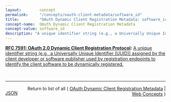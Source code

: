 ```yaml
---
layout:        concept
permalink:     "/concepts/oauth-client-metadata/software_id"
title:         "OAuth Dynamic Client Registration Metadata: software_id"
concept-name:  OAuth Dynamic Client Registration Metadata
concept-value: software_id
description: "A unique identifier string (e.g., a Universally Unique Identifier (UUID)) assigned by the client developer or software publisher used by registration endpoints to identify the client software to be dynamically registered."
---
```


**[RFC 7591: OAuth 2.0 Dynamic Client Registration Protocol](/specs/IETF/RFC/7591 "This specification defines mechanisms for dynamically registering OAuth 2.0 clients with authorization servers. Registration requests send a set of desired client metadata values to the authorization server. The resulting registration responses return a client identifier to use at the authorization server and the client metadata values registered for the client. The client can then use this registration information to communicate with the authorization server using the OAuth 2.0 protocol. This specification also defines a set of common client metadata fields and values for clients to use during registration."):** [A unique identifier string (e.g., a Universally Unique Identifier (UUID)) assigned by the client developer or software publisher used by registration endpoints to identify the client software to be dynamically registered.](http://tools.ietf.org/html/rfc7591#section-2 "Read documentation for OAuth Dynamic Client Registration Metadata &#34;software_id&#34;")

<br/>
<hr/>

<p style="float : left"><a href="./software_id.json" title="JSON representing this particular Web Concept value">JSON</a></p>
<p style="text-align: right">Return to list of all ( <a href="../oauth-client-metadata/">OAuth Dynamic Client Registration Metadata</a> | <a href="../">Web Concepts</a> )</p>
